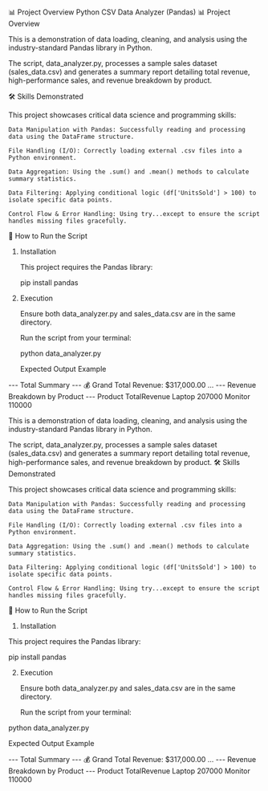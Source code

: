 📊 Project Overview
Python CSV Data Analyzer (Pandas)
📊 Project Overview

This is a demonstration of data loading, cleaning, and analysis using the industry-standard Pandas library in Python.

The script, data_analyzer.py, processes a sample sales dataset (sales_data.csv) and generates a summary report detailing total revenue, high-performance sales, and revenue breakdown by product.

🛠️ Skills Demonstrated

This project showcases critical data science and programming skills:

    Data Manipulation with Pandas: Successfully reading and processing data using the DataFrame structure.

    File Handling (I/O): Correctly loading external .csv files into a Python environment.

    Data Aggregation: Using the .sum() and .mean() methods to calculate summary statistics.

    Data Filtering: Applying conditional logic (df['UnitsSold'] > 100) to isolate specific data points.

    Control Flow & Error Handling: Using try...except to ensure the script handles missing files gracefully.
    
🚀 How to Run the Script

1. Installation

    This project requires the Pandas library:

    pip install pandas

2. Execution

    Ensure both data_analyzer.py and sales_data.csv are in the same directory.

    Run the script from your terminal:

    python data_analyzer.py

    Expected Output Example

--- Total Summary ---
💰 Grand Total Revenue: $317,000.00
...
--- Revenue Breakdown by Product ---
    Product      TotalRevenue
    Laptop       207000
    Monitor      110000


This is a demonstration of data loading, cleaning, and analysis using the industry-standard Pandas library in Python.

The script, data_analyzer.py, processes a sample sales dataset (sales_data.csv) and generates a summary report detailing total revenue, high-performance sales, and revenue breakdown by product.
🛠️ Skills Demonstrated

This project showcases critical data science and programming skills:

    Data Manipulation with Pandas: Successfully reading and processing data using the DataFrame structure.

    File Handling (I/O): Correctly loading external .csv files into a Python environment.

    Data Aggregation: Using the .sum() and .mean() methods to calculate summary statistics.

    Data Filtering: Applying conditional logic (df['UnitsSold'] > 100) to isolate specific data points.

    Control Flow & Error Handling: Using try...except to ensure the script handles missing files gracefully.

🚀 How to Run the Script
1. Installation

This project requires the Pandas library:

pip install pandas

2. Execution

    Ensure both data_analyzer.py and sales_data.csv are in the same directory.

    Run the script from your terminal:

python data_analyzer.py

Expected Output Example

--- Total Summary ---
💰 Grand Total Revenue: $317,000.00
...
--- Revenue Breakdown by Product ---
Product  TotalRevenue
 Laptop        207000
Monitor        110000

